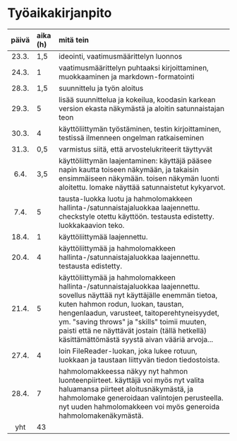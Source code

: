 # Työaikakirjanpito

| päivä | aika (h) | mitä tein  |
| :----:|:-----| :-----|
| 23.3. | 1,5   | ideointi, vaatimusmäärittelyn luonnos |
| 24.3. | 1    | vaatimusmäärittelyn puhtaaksi kirjoittaminen, muokkaaminen ja markdown-formatointi |
| 28.3. | 1,5 | suunnittelu ja työn aloitus |
| 29.3. | 5 | lisää suunnittelua ja kokeilua, koodasin karkean version ekasta näkymästä ja aloitin satunnaistajan teon |
| 30.3. | 4 | käyttöliittymän työstäminen, testin kirjoittaminen, testissä ilmenneen ongelman ratkaiseminen |
| 31.3. | 0,5 | varmistus siitä, että arvostelukriteerit täyttyvät |
| 6.4. | 3,5 |  käyttöliittymän laajentaminen: käyttäjä pääsee napin kautta toiseen näkymään, ja takaisin ensimmäiseen näkymään. toisen näkymän luonti aloitettu. lomake näyttää satunnaistetut kykyarvot. |
| 7.4. | 5 | tausta-luokka luotu ja hahmolomakkeen hallinta-/satunnaistajaluokkaa laajennettu. checkstyle otettu käyttöön. testausta edistetty. luokkakaavion teko. |
| 18.4. | 1 | käyttöliittymää laajennettu. |
| 20.4. | 4 | käyttöliittymää ja hahmolomakkeen hallinta-/satunnaistajaluokkaa laajennettu. testausta edistetty. |
| 21.4. | 5 | käyttöliittymää ja hahmolomakkeen hallinta-/satunnaistajaluokkaa laajennettu. sovellus näyttää nyt käyttäjälle enemmän tietoa, kuten hahmon rodun, luokan, taustan, hengenlaadun, varusteet, taitoperehtyneisyydet, ym. "saving throws" ja "skills" toimii muuten, paisti että ne näyttävät jostain (tällä hetkellä) käsittämättömästä syystä aivan vääriä arvoja... |
| 27.4. | 4 | loin FileReader-luokan, joka lukee rotuun, luokkaan ja taustaan liittyvän tiedon tiedostoista. |
| 28.4. | 7 | hahmolomakkeessa näkyy nyt hahmon luonteenpiirteet. käyttäjä voi myös nyt valita haluamansa piirteet aloitusnäkymästä, ja hahmolomake generoidaan valintojen perusteella. nyt uuden hahmolomakkeen voi myös generoida hahmolomakenäkymästä. |
| yht   | 43   | | 
